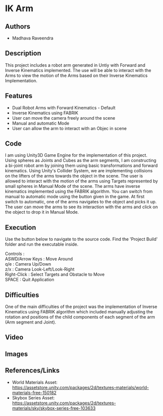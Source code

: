 # IK Arm

## Authors

-   Madhava Raveendra

## Description

This project includes a robot arm generated in Untiy with Forward and Inverse Kinematics implemented. The use will be able to interact with the Arms to view the motion of the Arms based on their Inverse Kinematics Implementation.

## Features

-   Dual Robot Arms with Forward Kinematics - Default <br />
-   Inverse Kinematics using FABRIK <br />
-   User can move the camera freely around the scene <br />
-   Manual and automatic Mode <br />
-   User can allow the arm to interact with an Objec in scene <br />

## Code

I am using Unity3D Game Engine for the implementation of this project. Using spheres as Joints and Cubes as the arm segments, I am constructing a bi-joint robot arm by joining them using basic transformations and forward kinematics. Using Unity's Collider System, we are implementing collisions on the lifters of the arms towards the object in the scene. The user is allowed to interact with the motion of the arms using Targets represented by small spheres in Manual Mode of the scene. The arms have inverse kinematics implemented using the FABRIK algorithm. You can switch from manual to automatic mode using the button given in the game. At first switch to automatic, one of the arms navigates to the object and picks it up. The user can move the arms to see its interaction with the arms and click on the object to drop it in Manual Mode.

## Execution

Use the button below to navigate to the source code.
Find the 'Project Build' folder and run the executable inside.

Controls : <br />
ASWD/Arrow Keys : Move Around <br />
q/e : Camera Up/Down <br />
z/x : Camera Look-Left/Look-Right <br />
Right-Click : Select Targets and Obstacle to Move <br />
SPACE : Quit Application <br />

## Difficulties

One of the main difficulties of the project was the implementation of Inverse Kinematics using FABRIK algorithm which included manually adjusting the rotation and positions of the child components of each segment of the arm (Arm segment and Joint).

## Video

## Images

## References/Links

-   World Materials Asset: https://assetstore.unity.com/packages/2d/textures-materials/world-materials-free-150182
-   Skybox Series Asset: https://assetstore.unity.com/packages/2d/textures-materials/sky/skybox-series-free-103633
